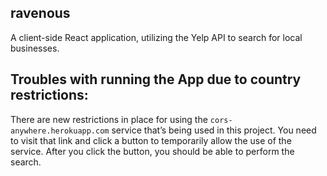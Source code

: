 ## ravenous

A client-side React application, utilizing the Yelp API to search for local businesses.

## Troubles with running the App due to country restrictions:

There are new restrictions in place for using the ```cors-anywhere.herokuapp.com``` service that’s being used in this project. You need to visit that link and click a button to temporarily allow the use of the service. After you click the button, you should be able to perform the search.
